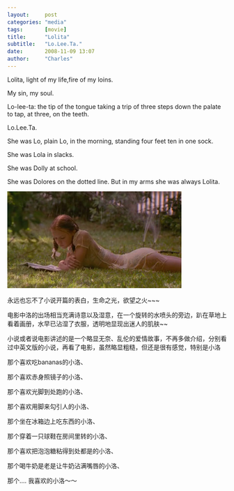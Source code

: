 ```yaml
---
layout:     post
categories: "media"
tags:       [movie]
title:      "Lolita"
subtitle:   "Lo.Lee.Ta."
date:       2008-11-09 13:07
author:     "Charles"
---
```


Lolita, light of my life,fire of my loins.

My sin, my soul.

Lo-lee-ta: the tip of the tongue taking a trip of three steps down the palate to tap, at three, on the teeth.

Lo.Lee.Ta.

She was Lo, plain Lo, in the morning, standing four feet ten in one sock.

She was Lola in slacks.

She was Dolly at school.

She was Dolores on the dotted line. But in my arms she was always Lolita.

![Lolita](/img/lolita.jpg)

永远也忘不了小说开篇的表白，生命之光，欲望之火~~~

电影中洛的出场相当充满诗意以及湿意，在一个旋转的水喷头的旁边，趴在草地上看着画册，水早已沾湿了衣服，透明地显现出迷人的肌肤~~

小说或者说电影讲述的是一个略显无奈、乱伦的爱情故事，不再多做介绍，分别看过中英文版的小说，再看了电影，虽然略显粗糙，但还是很有感觉，特别是小洛

那个喜欢吃bananas的小洛、

那个喜欢赤身照镜子的小洛、

那个喜欢光脚到处跑的小洛、

那个喜欢用脚来勾引人的小洛、

那个坐在冰箱边上吃东西的小洛、

那个穿着一只球鞋在房间里转的小洛、

那个喜欢把泡泡糖粘得到处都是的小洛、

那个喝牛奶是老是让牛奶沾满嘴唇的小洛、


那个....   我喜欢的小洛～～